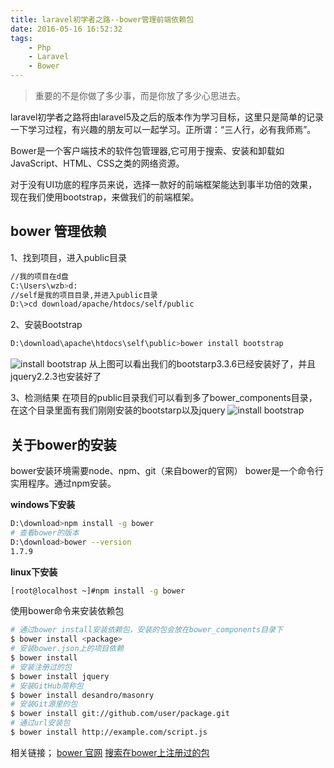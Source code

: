 ```yaml
---
title: laravel初学者之路--bower管理前端依赖包
date: 2016-05-16 16:52:32
tags:
    - Php
    - Laravel
    - Bower
---
```


> 重要的不是你做了多少事，而是你放了多少心思进去。

laravel初学者之路将由laravel5及之后的版本作为学习目标，这里只是简单的记录一下学习过程，有兴趣的朋友可以一起学习。正所谓：“三人行，必有我师焉”。

<!-- more -->

Bower是一个客户端技术的软件包管理器,它可用于搜索、安装和卸载如JavaScript、HTML、CSS之类的网络资源。

对于没有UI功底的程序员来说，选择一款好的前端框架能达到事半功倍的效果，现在我们使用bootstrap，来做我们的前端框架。

## bower 管理依赖

1、找到项目，进入public目录
``` bash
//我的项目在d盘
C:\Users\wzb>d:
//self是我的项目目录,并进入public目录
D:\>cd download/apache/htdocs/self/public
```

2、安装Bootstrap
``` bash
D:\download\apache\htdocs\self\public>bower install bootstrap
```
![install bootstrap](/img/201605/bower_learn/bootstrap.jpg)
从上图可以看出我们的bootstarp3.3.6已经安装好了，并且jquery2.2.3也安装好了

3、检测结果
在项目的public目录我们可以看到多了bower_components目录，在这个目录里面有我们刚刚安装的bootstarp以及jquery
![install bootstrap](/img/201605/bower_learn/bower_file.jpg)

## 关于bower的安装

bower安装环境需要node、npm、git（来自bower的官网）
bower是一个命令行实用程序。通过npm安装。

**windows下安装**
``` bash
D:\download>npm install -g bower
# 查看bower的版本
D:\download>bower --version
1.7.9
```

**linux下安装**
``` bash
[root@localhost ~]#npm install -g bower
```

使用bower命令来安装依赖包
``` bash
# 通过bower install安装依赖包，安装的包会放在bower_components目录下
$ bower install <package>
# 安装bower.json上的项目依赖
$ bower install
# 安装注册过的包
$ bower install jquery
# 安装GitHub简称包
$ bower install desandro/masonry
# 安装Git源里的包
$ bower install git://github.com/user/package.git
# 通过url安装包
$ bower install http://example.com/script.js
```

相关链接；
[bower 官网](http://bower.io/)
[搜索在bower上注册过的包](http://bower.io/search/)

